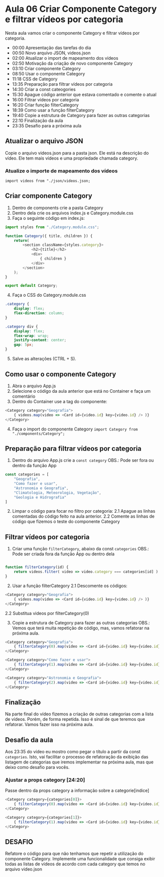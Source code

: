 # Aula 06 Criar Componente Category e filtrar vídeos por categoria

Nesta aula vamos criar o componente Category e filtrar vídeos por categoria.

* 00:00 Apresentação das tarefas do dia
* 00:50 Novo arquivo JSON, videos.json
* 02:00 Atualizar o import de mapeamento dos vídeos
* 02:50 Motivação da criação de novo componente Category
* 03:10 Criar componente Category
* 08:50 Usar o componente Category
* 11:18 CSS de Category
* 13:35 Preparação para filtrar vídeos por categoria
* 14:30 Criar a const cateogories
* 15:30 Apague código anterior que estava comentado e comente o atual
* 16:00 Filtrar vídeos por categoria
* 16:20 Criar função filterCategory
* 18:39 Como usar a função filterCategory
* 19:40 Copie a estrutura de Category para fazer as outras categorias
* 22:10 Finalização da aula
* 23:35 Desafio para a próxima aula

## Atualizar o arquivo JSON

Copie o arquivo videos.json para a pasta json. Ele está na descrição do vídeo.
Ele tem mais vídeos e uma propriedade chamada category.

### Atualize o importe de mapeamento dos vídeos

`import videos from "./json/videos.json;`

## Criar componente Category

1. Dentro de components crie a pasta Category
2. Dentro dela crie os arquivos index.js e Category.module.css
3. Faça o seguinte código em index.js:

~~~javascript
import styles from "./Category.module.css";

function Category({ title, children }) {
    return(
        <section className={styles.category}>
            <h2>{title}</h2>
            <div>
                { children }
            </div>
        </section>
    );
}

export default Category;

~~~

4. Faça o CSS do Category.module.css

~~~css
.category {
    display: flex;
    flex-direction: column;
}

.category div {
    display: flex;
    flex-wrap: wrap;
    justify-content: center;
    gap: 5px;
}

~~~

5. Salve as alterações (CTRL + S).

## Como usar o componente Category

1. Abra o arquivo App.js
2. Selecione o código da aula anterior que está no Container e faça um comentário
3. Dentro do Container use a tag do componente:
~~~javascript
<Category category="Geografia">
    { videos.map(video => <Card id={video.id} key={video.id} /> )}
</Category>
~~~

4. Faça o import do componente Category
`import Category from "./components/Category";`

## Preparação para filtrar vídeos por categoria

1. Dentro do arquivo App.js crie a `const category`
OBS.: Pode ser fora ou dentro da função App

~~~javascript
const categories = [
    "Geografia",
    "Como fazer e usar",
    "Astronomia e Geografia",
    "Climatologia, Meteorologia, Vegetação",
    "Geologia e Hidrografia"
]
~~~

2. Limpar o código para focar no filtro por categoria:
2.1 Apague as linhas comentadas do código feito na aula anterior.
2.2 Comente as linhas de código que fizemos o teste do componente Category

## Filtrar vídeos por categoria

1. Criar uma função `filterCategory`, abaixo da const `categories`
OBS.: Pode ser criada fora da função App ou dentro dela

~~~javascript

function filterCategory(id) {
    return videos.filter( video => video.category === categories[id] )
}

~~~

2. Usar a função filterCategory
2.1 Descomente os códigos:
~~~javascript
<Category category="Geografia">
    { videos.map(video => <Card id={video.id} key={video.id} /> )}
</Category>
~~~

2.2 Substitua videos por filterCategory(0)

3. Copie a estrutura de Category para fazer as outras categorias
OBS.: Vemos que terá muita repetição de código, mas, vamos refatorar na próxima aula.

~~~javascript
<Category category="Geografia">
    { filterCategory(0).map(video => <Card id={video.id} key={video.id} /> )}
</Category>

<Category category="Como fazer e usar">
    { filterCategory(1).map(video => <Card id={video.id} key={video.id} /> )}
</Category>

<Category category="Astronomia e Geografia">
    { filterCategory(2).map(video => <Card id={video.id} key={video.id} /> )}
</Category>

~~~

## Finalização

Na parte final do vídeo fizemos a criação de outras categorias com a lista de vídeos.
Porém, de forma repetida. Isso é sinal de que teremos que refatorar. Vamos fazer isso na próxima aula.

## Desafio da aula
Aos 23:35 do vídeo eu mostro como pegar o título a partir da const `categories`. Isto, vai facilitar o processo de refatoração da exibição das listagem de categorias que iremos implementar na próxima aula, mas que deixo como desafio para vocês.

### Ajustar a props category [24:20]

Passe dentro da props category a informação sobre a categorie[indice]

~~~javascript
<Category category={categories[0]}>
    { filterCategory(0).map(video => <Card id={video.id} key={video.id} /> )}
</Category>

<Category category={categories[1]}>
    { filterCategory(1).map(video => <Card id={video.id} key={video.id} /> )}
</Category>

~~~

## DESAFIO

Refatore o código para que não tenhamos que repetir a utilização do componente Category.
Implemente uma funcionalidade que consiga exibir todas as listas de vídeos de acordo com cada category que temos no arquivo video.json

